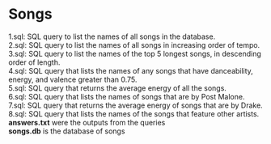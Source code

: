# Songs
1.sql: SQL query to list the names of all songs in the database.\
2.sql: SQL query to list the names of all songs in increasing order of tempo.\
3.sql: SQL query to list the names of the top 5 longest songs, in descending order of length.\
4.sql: SQL query that lists the names of any songs that have danceability, energy, and valence greater than 0.75.\
5.sql: SQL query that returns the average energy of all the songs.\
6.sql: SQL query that lists the names of songs that are by Post Malone.\
7.sql: SQL query that returns the average energy of songs that are by Drake.\
8.sql: SQL query that lists the names of the songs that feature other artists.\
**answers.txt** were the outputs from the queries\
**songs.db** is the database of songs
